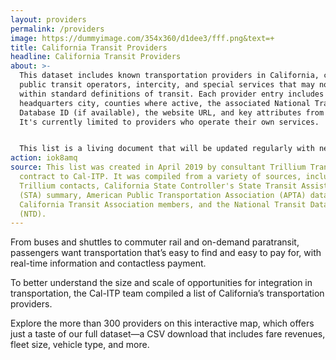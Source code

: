 ```yaml
---
layout: providers
permalink: /providers
image: https://dummyimage.com/354x360/d1dee3/fff.png&text=+
title: California Transit Providers
headline: California Transit Providers
about: >-
  This dataset includes known transportation providers in California, covering
  public transit operators, intercity, and special services that may not fall
  within standard definitions of transit. Each provider entry includes its
  headquarters city, counties where active, the associated National Transit
  Database ID (if available), the website URL, and key attributes from the NTD.
  It's currently limited to providers who operate their own services. 


  This list is a living document that will be updated regularly with new service provider information. If you have comments, additions, or corrections to this dataset, we're working on ways for you to share that feedback. Please check back soon.
action: iok8amq
source: This list was created in April 2019 by consultant Trillium Transit under
  contract to Cal-ITP. It was compiled from a variety of sources, including
  Trillium contacts, California State Controller's State Transit Assistance
  (STA) summary, American Public Transportation Association (APTA) database,
  California Transit Association members, and the National Transit Database
  (NTD).
---
```

From buses and shuttles to commuter rail and on-demand paratransit, passengers want transportation that’s easy to find and easy to pay for, with real-time information and contactless payment.

To better understand the size and scale of opportunities for integration in transportation, the Cal-ITP team compiled a list of California’s transportation providers.

Explore the more than 300 providers on this interactive map, which offers just a taste of our full dataset—a CSV download that includes fare revenues, fleet size, vehicle type, and more.